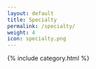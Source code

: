 ```yaml
---
layout: default
title: Specialty
permalink: /specialty/
weight: 4
icon: specialty.png
---
```

{% include category.html %}